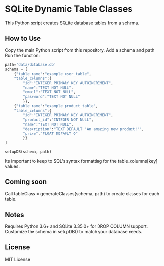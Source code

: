 # SQLite Dynamic Table Classes
This Python script creates SQLite database tables from a schema.

## How to Use
Copy the main Python script from this repository.
Add a schema and path
Run the function:

```python
path='data/database.db'
schema = [
    {"table_name":"example_user_table",
    "table_columns":{
        "id":"INTEGER PRIMARY KEY AUTOINCREMENT",
        "name":"TEXT NOT NULL",
        "email":"TEXT NOT NULL",
        "password":"TEXT NOT NULL"
        }},
    {"table_name":"example_product_table",
    "table_columns":{
        "id":"INTEGER PRIMARY KEY AUTOINCREMENT",
        "product_id":"INTEGER NOT NULL",
        "name":"TEXT NOT NULL",
        "description":"TEXT DEFAULT 'An amazing new product!'",
        "price":"FLOAT DEFAULT 0"
        }}
]

setupDB(schema, path)
```

Its important to keep to SQL's syntax formatting for the table_columns[key] values.

## Coming soon
Call tableClass = generateClasses(schema, path) to create classes for each table.

## Notes
Requires Python 3.6+ and SQLite 3.35.0+ for DROP COLUMN support.
Customize the schema in setupDB() to match your database needs.

## License
MIT License
